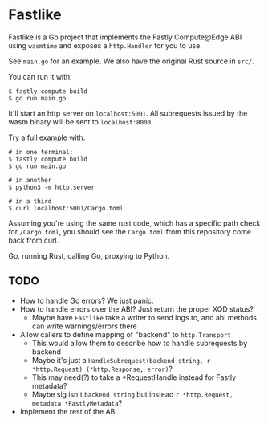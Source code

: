 # Fastlike

Fastlike is a Go project that implements the Fastly Compute@Edge ABI using `wasmtime` and exposes
a `http.Handler` for you to use.

See `main.go` for an example. We also have the original Rust source in `src/`.

You can run it with:

```
$ fastly compute build
$ go run main.go
```

It'll start an http server on `localhost:5001`. All subrequests issued by the wasm binary will be
sent to `localhost:8000`.

Try a full example with:

```
# in one terminal:
$ fastly compute build
$ go run main.go

# in another
$ python3 -m http.server

# in a third
$ curl localhost:5001/Cargo.toml
```

Assuming you're using the same rust code, which has a specific path check for `/Cargo.toml`, you
should see the `Cargo.toml` from this repository come back from curl.

Go, running Rust, calling Go, proxying to Python.

## TODO

- How to handle Go errors? We just panic.
- How to handle errors over the ABI? Just return the proper XQD status?
    - Maybe have `Fastlike` take a writer to send logs to, and abi methods can write
      warnings/errors there
- Allow callers to define mapping of "backend" to `http.Transport`
    - This would allow them to describe how to handle subrequests by backend
    - Maybe it's just a `HandleSubrequest(backend string, r *http.Request) (*http.Response, error)`?
    - This may need(?) to take a *RequestHandle instead for Fastly metadata?
    - Maybe sig isn't `backend string` but instead
      `r *http.Request, metadata *FastlyMetadata`?
- Implement the rest of the ABI
